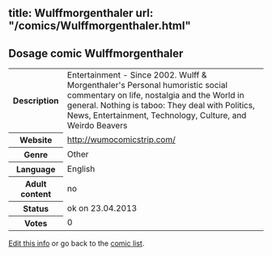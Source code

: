 title: Wulffmorgenthaler
url: "/comics/Wulffmorgenthaler.html"
---
Dosage comic Wulffmorgenthaler
-----------------------------------------

<p id="msg"></p>
<script type="text/javascript">
if (window.location.search === '?edit_info_mail=sent_ok') {
  var elem = document.getElementById("msg");
  elem.innerHTML = 'Edited information sucessfully sent.';
  elem.className = 'ok';
}
</script>
<table class="comicinfo">
<tr>
<th>Description</th><td>Entertainment - Since 2002. Wulff &amp; Morgenthaler's Personal humoristic social commentary on life, nostalgia and the World in general. Nothing is taboo: They deal with Politics, News, Entertainment, Technology, Culture, and Weirdo Beavers</td>
</tr>
<tr>
<th>Website</th><td><a href="http://wumocomicstrip.com/">http://wumocomicstrip.com/</a></td>
</tr>
<tr>
<th>Genre</th><td>Other</td>
</tr>
<tr>
<th>Language</th><td>English</td>
</tr>
<tr>
<th>Adult content</th><td>no</td>
</tr>
<tr>
<th>Status</th><td>ok on 23.04.2013</td>
</tr>
<tr>
<th>Votes</th><td>0</td>
</tr>
</table>

[Edit this info](Wulffmorgenthaler_edit.html) or go back to the [comic list](../comic-index.html).
